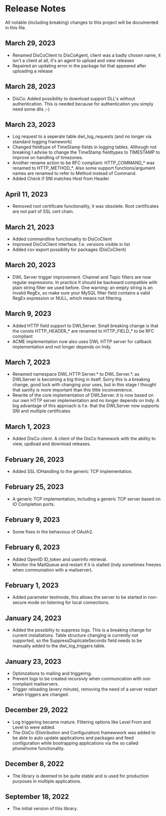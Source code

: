 # Release Notes
All notable (including breaking) changes to this project will be documented in this file.

## March 29, 2023
- Renamed DisCoClient to DisCoAgent, client was a badly chosen name, it isn't a client at all, it's an agent to upload and view releases
- Repaired an updating error in the package list that appeared after uploading a release
  
## March 28, 2023
- DisCo: Added possibility to download support DLL's without authentication. This is needed because for authentication you simply need some dlls ;-)

## March 23, 2023
- Log request to a seperate table dwl_log_requests (and no longer via standard logging framework)
- Changed fieldtype of TimeStamp fields in logging tables. Although not breaking I advise to change the TimeStamp fieldtypes to TIMESTAMP to improve on handling of timezones.
- Another rename action to be RFC compliant: HTTP_COMMAND_* was renamed to HTTP_METHOD_*. Also some support functions/argument names are renamed to refer to Method instead of Command.
- Added Check if SNI matches Host from Header

## April 11, 2023
- Removed root certificate functionality, it was obsolete. Root certificates are not part of SSL cert chain.

## March 21, 2023
-  Added commandline functionality to DisCoClient
-  Improved DisCoClient interface. f.e. versions visible in list
-  Added csv export possiblity for packages (DisCoClient)

## March 20, 2023
- DWL Server trigger improvement. Channel and Topic filters are now regular expressions. In practice It should be backward compatible with plain string filter we used before. One warning: an empty string is an invalid RegEx, so make sure your MySQL filter field contains a valid RegEx expression or NULL, which means not filtering.
  
## March 9, 2023
- Added HTTP field support to DWLServer. Small breaking change is that the consts HTTP_HEADER_* are renamed to HTTP_FIELD_* to be RFC compliant
- ACME implementation now also uses DWL HTTP server for callback implementation and not longer depends on Indy.

## March 7, 2023
- Renamed namespace DWL.HTTP.Server.* to DWL.Server.*. as DWLServer is becoming a big thing in itself. Sorry this is a breaking change, good luck with changing your uses, but in this stage I thought that sanilty is more important than this little inconvenience.
- Rewrite of the core implementation of DWLServer. it is now based on our own HTTP server implementation and no longer depends on Indy. A big advantage of this approach is f.e. that the DWLServer now supports SNI and multiple certificates

## March 1, 2023
- Added DisCo client. A client of the DisCo framework with the ability to view, updload and download releases.

## February 26, 2023
- Added SSL IOHandling to the generic TCP implementation.
  
## February 25, 2023
- A generic TCP implementation, including a generic TCP server based on IO Completion ports.

## February 9, 2023
- Some fixes in the behavious of OAuth2.

## February 6, 2023
- Added OpenID ID_token and userinfo retrieval.
- Monitor the MailQueue and restart if it is stalled (indy sometimes freezes when communiation with a mailserver).

## February 1, 2023
- Added parameter testmode, this allows the server to be started in non-secure mode on listening for local connections.

## January 24, 2023
- Added the possiblity to suppress logs. This is a breaking change for current installations. Table structure changing is currently not supported, so the SuppressDuplicateSeconds field needs to be manually added to the dwl_log_triggers table.

## January 23, 2023
- Optimzations to mailing and triggering.
- Prevent logs to be created recursivly when communcation with non compliant mailservers.
- Trigger reloading (every minute), removing the need of a server restart when triggers are changed.


## December 29, 2022
- Log triggering became mature. Filtering options like Level From and Level to were added.
- The DisCo (Distribution and Configuration) framewwork was added to be able to auto update applications and packages and feed configuration while bootrapping applications via the so called phonehome functionality.

## December 8, 2022
- The library is deemed to be quite stable and is used for production purposes in multiple applications.

## September 18, 2022
- The initial version of this library.